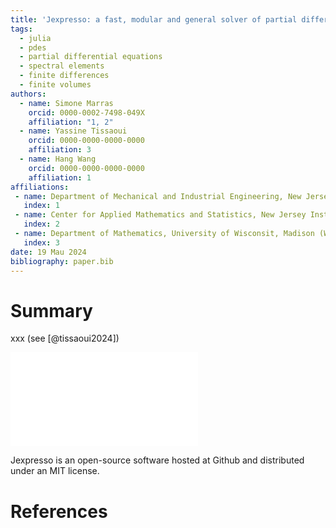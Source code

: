 ```yaml
---
title: 'Jexpresso: a fast, modular and general solver of partial differential equations on CPUs and GPUs using Julia'
tags:
  - julia
  - pdes
  - partial differential equations
  - spectral elements
  - finite differences
  - finite volumes
authors:
  - name: Simone Marras
    orcid: 0000-0002-7498-049X
    affiliation: "1, 2"
  - name: Yassine Tissaoui
    orcid: 0000-0000-0000-0000
    affiliation: 3
  - name: Hang Wang
    orcid: 0000-0000-0000-0000
    affiliation: 1
affiliations:
 - name: Department of Mechanical and Industrial Engineering, New Jersey Institute of Technology, Newark (NJ), USA
   index: 1
 - name: Center for Applied Mathematics and Statistics, New Jersey Institute of Technology, Newark (NJ), USA
   index: 2
 - name: Department of Mathematics, University of Wisconsit, Madison (WI), USA
   index: 3
date: 19 Mau 2024
bibliography: paper.bib
---
```


# Summary

xxx (see [@tissaoui2024])

![](code.pdf)

Jexpresso is an open-source software hosted at Github and distributed under an MIT license.

# References
